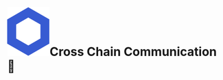 # <span class="flex"> <img src="/chainlink-symbol-blue.svg" class="w-8 mr-4" />Cross Chain Communication 💬</span>